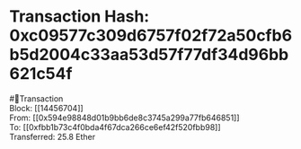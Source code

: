 
Transaction Hash: 0xc09577c309d6757f02f72a50cfb6b5d2004c33aa53d57f77df34d96bb621c54f
====================================================================================
  
#💸Transaction  
Block: [[14456704]]  
From: [[0x594e98848d01b9bb6de8c3745a299a77fb646851]]  
To: [[0xfbb1b73c4f0bda4f67dca266ce6ef42f520fbb98]]  
Transferred: 25.8 Ether